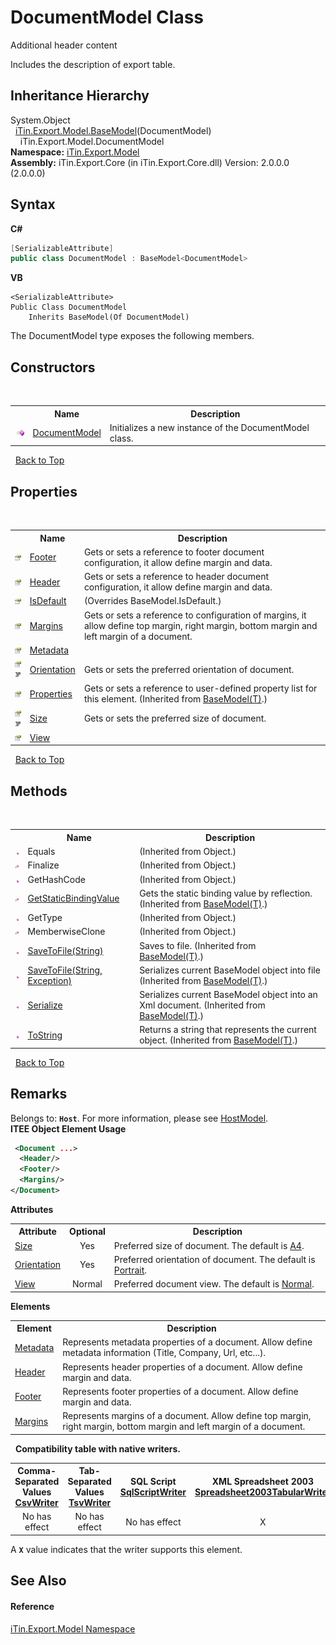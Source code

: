 # DocumentModel Class
Additional header content 

Includes the description of export table.


## Inheritance Hierarchy
System.Object<br />&nbsp;&nbsp;<a href="T_iTin_Export_Model_BaseModel_1">iTin.Export.Model.BaseModel</a>(DocumentModel)<br />&nbsp;&nbsp;&nbsp;&nbsp;iTin.Export.Model.DocumentModel<br />
**Namespace:**&nbsp;<a href="N_iTin_Export_Model">iTin.Export.Model</a><br />**Assembly:**&nbsp;iTin.Export.Core (in iTin.Export.Core.dll) Version: 2.0.0.0 (2.0.0.0)

## Syntax

**C#**<br />
``` C#
[SerializableAttribute]
public class DocumentModel : BaseModel<DocumentModel>
```

**VB**<br />
``` VB
<SerializableAttribute>
Public Class DocumentModel
	Inherits BaseModel(Of DocumentModel)
```

The DocumentModel type exposes the following members.


## Constructors
&nbsp;<table><tr><th></th><th>Name</th><th>Description</th></tr><tr><td>![Public method](media/pubmethod.gif "Public method")</td><td><a href="M_iTin_Export_Model_DocumentModel__ctor">DocumentModel</a></td><td>
Initializes a new instance of the DocumentModel class.</td></tr></table>&nbsp;
<a href="#documentmodel-class">Back to Top</a>

## Properties
&nbsp;<table><tr><th></th><th>Name</th><th>Description</th></tr><tr><td>![Public property](media/pubproperty.gif "Public property")</td><td><a href="P_iTin_Export_Model_DocumentModel_Footer">Footer</a></td><td>
Gets or sets a reference to footer document configuration, it allow define margin and data.</td></tr><tr><td>![Public property](media/pubproperty.gif "Public property")</td><td><a href="P_iTin_Export_Model_DocumentModel_Header">Header</a></td><td>
Gets or sets a reference to header document configuration, it allow define margin and data.</td></tr><tr><td>![Public property](media/pubproperty.gif "Public property")</td><td><a href="P_iTin_Export_Model_DocumentModel_IsDefault">IsDefault</a></td><td> (Overrides BaseModel.IsDefault.)</td></tr><tr><td>![Public property](media/pubproperty.gif "Public property")</td><td><a href="P_iTin_Export_Model_DocumentModel_Margins">Margins</a></td><td>
Gets or sets a reference to configuration of margins, it allow define top margin, right margin, bottom margin and left margin of a document.</td></tr><tr><td>![Public property](media/pubproperty.gif "Public property")</td><td><a href="P_iTin_Export_Model_DocumentModel_Metadata">Metadata</a></td><td /></tr><tr><td>![Public property](media/pubproperty.gif "Public property")![Code example](media/CodeExample.png "Code example")</td><td><a href="P_iTin_Export_Model_DocumentModel_Orientation">Orientation</a></td><td>
Gets or sets the preferred orientation of document.</td></tr><tr><td>![Public property](media/pubproperty.gif "Public property")</td><td><a href="P_iTin_Export_Model_BaseModel_1_Properties">Properties</a></td><td>
Gets or sets a reference to user-defined property list for this element.
 (Inherited from <a href="T_iTin_Export_Model_BaseModel_1">BaseModel(T)</a>.)</td></tr><tr><td>![Public property](media/pubproperty.gif "Public property")![Code example](media/CodeExample.png "Code example")</td><td><a href="P_iTin_Export_Model_DocumentModel_Size">Size</a></td><td>
Gets or sets the preferred size of document.</td></tr><tr><td>![Public property](media/pubproperty.gif "Public property")</td><td><a href="P_iTin_Export_Model_DocumentModel_View">View</a></td><td /></tr></table>&nbsp;
<a href="#documentmodel-class">Back to Top</a>

## Methods
&nbsp;<table><tr><th></th><th>Name</th><th>Description</th></tr><tr><td>![Public method](media/pubmethod.gif "Public method")</td><td>Equals</td><td> (Inherited from Object.)</td></tr><tr><td>![Protected method](media/protmethod.gif "Protected method")</td><td>Finalize</td><td> (Inherited from Object.)</td></tr><tr><td>![Public method](media/pubmethod.gif "Public method")</td><td>GetHashCode</td><td> (Inherited from Object.)</td></tr><tr><td>![Protected method](media/protmethod.gif "Protected method")</td><td><a href="M_iTin_Export_Model_BaseModel_1_GetStaticBindingValue">GetStaticBindingValue</a></td><td>
Gets the static binding value by reflection.
 (Inherited from <a href="T_iTin_Export_Model_BaseModel_1">BaseModel(T)</a>.)</td></tr><tr><td>![Public method](media/pubmethod.gif "Public method")</td><td>GetType</td><td> (Inherited from Object.)</td></tr><tr><td>![Protected method](media/protmethod.gif "Protected method")</td><td>MemberwiseClone</td><td> (Inherited from Object.)</td></tr><tr><td>![Public method](media/pubmethod.gif "Public method")</td><td><a href="M_iTin_Export_Model_BaseModel_1_SaveToFile">SaveToFile(String)</a></td><td>
Saves to file.
 (Inherited from <a href="T_iTin_Export_Model_BaseModel_1">BaseModel(T)</a>.)</td></tr><tr><td>![Public method](media/pubmethod.gif "Public method")</td><td><a href="M_iTin_Export_Model_BaseModel_1_SaveToFile_1">SaveToFile(String, Exception)</a></td><td>
Serializes current BaseModel object into file
 (Inherited from <a href="T_iTin_Export_Model_BaseModel_1">BaseModel(T)</a>.)</td></tr><tr><td>![Public method](media/pubmethod.gif "Public method")</td><td><a href="M_iTin_Export_Model_BaseModel_1_Serialize">Serialize</a></td><td>
Serializes current BaseModel object into an Xml document.
 (Inherited from <a href="T_iTin_Export_Model_BaseModel_1">BaseModel(T)</a>.)</td></tr><tr><td>![Public method](media/pubmethod.gif "Public method")</td><td><a href="M_iTin_Export_Model_BaseModel_1_ToString">ToString</a></td><td>
Returns a string that represents the current object.
 (Inherited from <a href="T_iTin_Export_Model_BaseModel_1">BaseModel(T)</a>.)</td></tr></table>&nbsp;
<a href="#documentmodel-class">Back to Top</a>

## Remarks

Belongs to: <strong>`Host`</strong>. For more information, please see <a href="T_iTin_Export_Model_HostModel">HostModel</a>.<br />
**ITEE Object Element Usage**<br />
``` XML
 <Document ...>
  <Header/>
  <Footer/>
  <Margins/>
</Document>
```


<strong>Attributes</strong><table><tr><th>Attribute</th><th>Optional</th><th>Description</th></tr><tr><td><a href="P_iTin_Export_Model_DocumentModel_Size">Size</a></td><td align="center">Yes</td><td>Preferred size of document. The default is <a href="T_iTin_Export_Model_KnownDocumentSize">A4</a>.</td></tr><tr><td><a href="P_iTin_Export_Model_DocumentModel_Orientation">Orientation</a></td><td align="center">Yes</td><td>Preferred orientation of document. The default is <a href="T_iTin_Export_Model_KnownDocumentOrientation">Portrait</a>.</td></tr><tr><td><a href="P_iTin_Export_Model_DocumentModel_View">View</a></td><td align="center">Normal</td><td>Preferred document view. The default is <a href="T_iTin_Export_Model_KnownDocumentView">Normal</a>.</td></tr></table><strong>Elements</strong>
&nbsp;<table><tr><th>Element</th><th>Description</th></tr><tr><td><a href="P_iTin_Export_Model_DocumentModel_Metadata">Metadata</a></td><td>Represents metadata properties of a document. Allow define metadata information (Title, Company, Url, etc...).</td></tr><tr><td><a href="P_iTin_Export_Model_DocumentModel_Header">Header</a></td><td>Represents header properties of a document. Allow define margin and data.</td></tr><tr><td><a href="P_iTin_Export_Model_DocumentModel_Footer">Footer</a></td><td>Represents footer properties of a document. Allow define margin and data.</td></tr><tr><td><a href="P_iTin_Export_Model_DocumentModel_Margins">Margins</a></td><td>Represents margins of a document. Allow define top margin, right margin, bottom margin and left margin of a document.</td></tr></table>&nbsp;
<strong>Compatibility table with native writers.</strong><table><tr><th>Comma-Separated Values<br /><a href="T_iTin_Export_Writers_CsvWriter">CsvWriter</a></th><th>Tab-Separated Values<br /><a href="T_iTin_Export_Writers_TsvWriter">TsvWriter</a></th><th>SQL Script<br /><a href="T_iTin_Export_Writers_SqlScriptWriter">SqlScriptWriter</a></th><th>XML Spreadsheet 2003<br /><a href="T_iTin_Export_Writers_Spreadsheet2003TabularWriter">Spreadsheet2003TabularWriter</a></th></tr><tr><td align="center">No has effect</td><td align="center">No has effect</td><td align="center">No has effect</td><td align="center">X</td></tr></table> A <strong>`X`</strong> value indicates that the writer supports this element.


## See Also


#### Reference
<a href="N_iTin_Export_Model">iTin.Export.Model Namespace</a><br />
